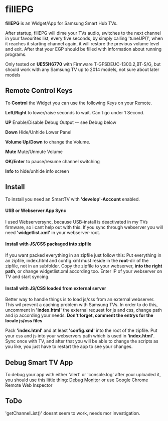 # fillEPG
**fillEPG** is an Widget/App for Samsung Smart Hub TVs.

After startup, fillEPG will dime your TVs audio, switches to 
the next channel in your favourites list, every five seconds,
by simply calling 'tuneUP()', when it reaches it starting 
channel again, it will restore the previous volume level and
exit.
After that your EGP should be filled with information about 
running programs.

Only tested on **UE55H6770** with Firmware T-GFSDEUC-1300.2,BT-S/G,
but should work with any Samsung TV up to 2014 models, not sure 
about later models


## Remote Control Keys
To **Control** the Widget you can use the following Keys on your Remote.

**Left/Right** to lower/raise seconds to wait. Can't go under 1 Second.

**UP** Enable/Disable Debug Output -- see Debug below

**Down** Hide/Unhide Lower Panel

**Volume Up/Down** to change the Volume.

**Mute** Mute/Unmute Volume

**OK/Enter** to pause/resume channel switching

**Info** to hide/unhide info screen


## Install
To install you need an SmartTV with **'develop'-Account** enabled.

#### USB or Webserver App Sync
I used Webserversync, because USB-install is deactivated in my 
TVs firmware, so i cant help out with this.
If you sync through webserver you will need **'widgetlist.xml'**
in your webserver-root.

#### Install with JS/CSS packaged into zipfile
If you want packed everything in an zipfile just follow this:
Put everything in an zipfile, index.html and config.xml
must reside in the **root**-dir of the zipfile, not in an
subfolder.
Copy the zipfile to your webserver, **into the right path**, 
or change widgetlist.xml according too.
Enter IP of your webserver on TV and start syncing.

#### Install with JS/CSS loaded from external server
Better way to handle things is to load js/css from an external
webserver. This wil prevent a caching problem with Samsung TVs.
In order to do this, uncomment in **'index.html'** the external
request for js and css, change path and ip according your needs.
**Don't forget, comment the entrys for the locale js/css files**

Pack **'index.html'** and at least **'config.xml'** into the root 
of the zipfile. Put your css and js into your webservers path
which is used in **'index.html'**. Sync once with TV, and after
that you will be able to change the scripts as you like, you just
have to restart the app to see your changes.

## Debug Smart TV App
To debug your app with either 'alert' or 'console.log' after your 
uploaded it, you should use this little thing:
[Debug Monitor](https://gist.github.com/janmonschke/4992216 "Debug Monitor")
or use Google Chrome Remote Web Inspector

## ToDo
'getChannelList()' doesnt seem to work, needs mor investigation.
